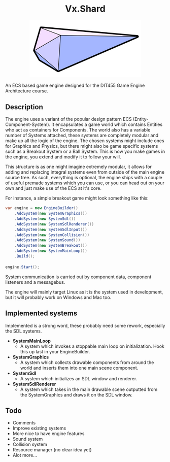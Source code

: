 <h1 align="center">Vx.Shard</h1>
<p align="center">
    <img width="350" src="VxShard-logo.svg">
</p>
An ECS based game engine designed for the DIT455 Game Engine Architecture course.

## Description
The engine uses a variant of the popular design pattern ECS (Entity-Component-System). It encapsulates a game world which contains Entities who act as containers for Components. The world also has a variable number of Systems attached, these systems are completely modular and make up all the logic of the engine. The chosen systems might include ones for Graphics and Physics, but there might also be game specific systems such as a Breakout System or a Ball System. This is how you make games in the engine, you extend and modify it to follow your will.

This structure is as one might imagine extremely modular, it allows for adding and replacing integral systems even from outside of the main engine source tree. As such, everything is optional, the engine ships with a couple of useful premade systems which you can use, or you can head out on your own and just make use of the ECS at it's core.

For instance, a simple breakout game might look something like this:
```cs
var engine = new EngineBuilder()
    .AddSystem(new SystemGraphics())
    .AddSystem(new SystemSdl())
    .AddSystem(new SystemSdlRenderer())
    .AddSystem(new SystemSdlInput())
    .AddSystem(new SystemCollision())
    .AddSystem(new SystemSound())
    .AddSystem(new SystemBreakout())
    .AddSystem(new SystemMainLoop())
    .Build();
  
engine.Start();
```

System communication is carried out by component data, component listeners and a messagebus.

The engine will mainly target Linux as it is the system used in development, but it will probably work on Windows and Mac too.

## Implemented systems
Implemented is a strong word, these probably need some rework, especially the SDL systems.
* **SystemMainLoop**        
    * A system which invokes a stoppable main loop on initialization. Hook this up last in your EngineBuilder.
* **SystemGraphics**        
    * A system which collects drawable components from around the world and inserts them into one main scene component.
* **SystemSdl**             
    * A system which initializes an SDL window and renderer.
* **SystemSdlRenderer**     
    * A system which takes in the main drawable scene outputted from the SystemGraphics and draws it on the SDL window.

## Todo
* Comments
* Improve existing systems
* More nice to have engine features
* Sound system
* Collision system
* Resource manager (no clear idea yet)
* Alot more...
